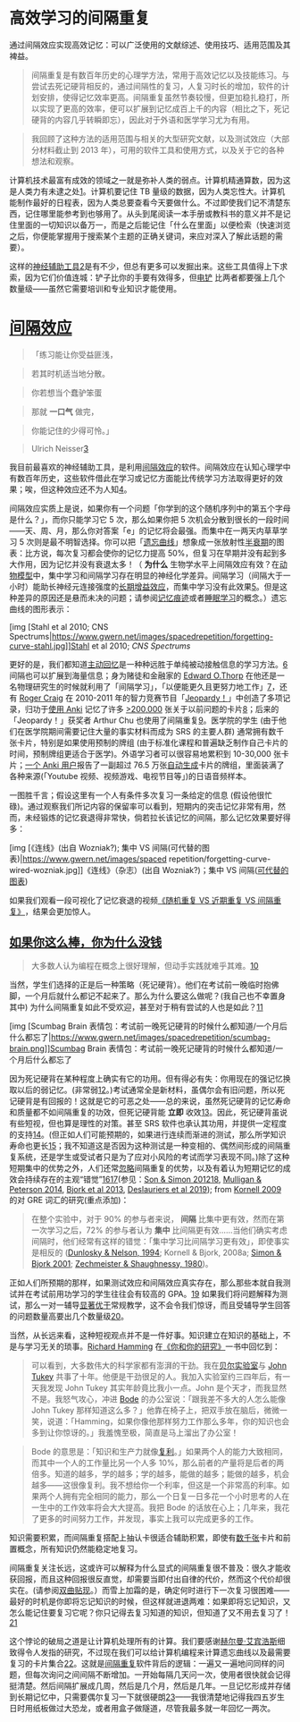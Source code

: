 # 高效学习的间隔重复

通过间隔效应实现高效记忆：可以广泛使用的文献综述、使用技巧、适用范围及其裨益。

> 间隔重复是有数百年历史的心理学方法，常用于高效记忆以及技能练习。与尝试去死记硬背相反的，通过间隔性的复习，人复习时长的增加，软件的计划安排，使得记忆效率更高。间隔重复虽然节奏较慢，但更加稳扎稳打，所以实现了更高的效率，便可以扩展到记忆成百上千的内容（相比之下，死记硬背的内容几乎转瞬即忘），因此对于外语和医学学习尤为有用。

>

> 我回顾了这种方法的适用范围与相关的大型研究文献，以及测试效应（大部分材料截止到 2013 年），可用的软件工具和使用方式，以及关于它的各种想法和观察。

计算机技术最富有成效的领域之一就是弥补人类的弱点。计算机精通算数，因为这是人类力有未逮之处[1](https://www.gwern.net/Spaced-repetition#sn1)⁠。计算机要记住 TB 量级的数据，因为人类忘性大。计算机能制作最好的日程表，因为人类总要查看今天要做什么。不过即使我们记不清楚东西，记住哪里能参考到也够用了。从头到尾阅读一本手册或教科书的意义并不是记住里面的一切知识以备万一，而是之后能记住「什么在里面」以便检索（快速浏览之后，你便能掌握用于搜索某个主题的正确关键词，来应对深入了解此话题的需要）。

这样的[神经辅助工具](https://en.wikipedia.org/wiki/Neuroprosthetic)[2](https://www.gwern.net/Spaced-repetition#sn2)是有不少，但总有更多可以发掘出来。这些工具值得上下求索，因为它们价值连城：铲子比你的手要有效得多，但[电铲](https://en.wikipedia.org/wiki/Power_shovel) 比两者都要强上几个数量级——虽然它需要培训和专业知识才能使用。

# [间隔效应](https://www.gwern.net/Spaced-repetition#spacing-effect)

> 「练习能让你受益匪浅，

> 若其时机适当地分散。

> 你若想当个蠢驴笨蛋

> 那就 **一口气** 做完，

> 你能记住的少得可怜。」

>

> Ulrich Neisser[3](https://www.gwern.net/Spaced-repetition#sn3)

我目前最喜欢的神经辅助工具，是利用[间隔效应](https://en.wikipedia.org/wiki/Spacing_effect)⁠的软件。间隔效应在认知心理学中有数百年历史，这些软件借此在学习或记忆方面能比传统学习方法取得更好的效果；唉，但这种效应还不为人知[4](https://www.gwern.net/Spaced-repetition#sn4)⁠。

间隔效应实质上是说，如果你有一个问题「你学到的这个随机序列中的第五个字母是什么？」，而你只能学习它 5 次，那么如果你把 5 次机会分散到很长的一段时间——天、周、月，那么你对答案「e」的记忆将会最强。而集中在一两天内草草学习 5 次则是最不明智选择。你可以把「[遗忘曲线](https://en.wikipedia.org/wiki/Forgetting_curve)」想象成一张放射性[半衰期](https://en.wikipedia.org/wiki/Half-life)的图表：比方说，每次复习都会使你的记忆力提高 50%，但复习在早期并没有起到多大作用，因为记忆并没有衰退太多！（ **为什么** 生物学水平上间隔效应有效？在[动物模型](https://www.gwern.net/docs/www/downloads.hindawi.com/28f6fb747bb3f6c33a5eb1ea8b01e3ecb63d7122.pdf)中，集中学习和间隔学习存在明显的神经化学差异。间隔学习（间隔大于一小时）能助长神经元连接强度的[长期增益效应](https://en.wikipedia.org/wiki/Long-term_potentiation)，而集中学习没有此效果[5](https://www.gwern.net/Spaced-repetition#sn5)。但是这种差异的原因还是悬而未决的问题；请参阅[记忆痕迹](https://en.wikipedia.org/wiki/Engram_(neuropsychology))或者[睡眠学习](https://www.gwern.net/Spaced-repetition#when-to-review)的概念。）遗忘曲线的图形表示：

[img [Stahl et al 2010; CNS Spectrums|https://www.gwern.net/images/spacedrepetition/forgetting-curve-stahl.jpg]]Stahl et al 2010; *CNS Spectrums*

更好的是，我们都知道[主动回忆](https://en.wikipedia.org/wiki/Active_recall)是一种种远胜于单纯被动接触信息的学习方法。[6](https://www.gwern.net/Spaced-repetition#sn6)间隔也可以扩展到海量信息；身为赌徒和金融家的 [Edward O.Thorp](https://en.wikipedia.org/wiki/Edward_O._Thorp) 在他还是一名物理研究生的时候就利用了「间隔学习」，「以便能更久且更努力地工作」[7](https://www.gwern.net/Spaced-repetition#sn7)⁠，还有 [Roger Craig](https://en.wikipedia.org/wiki/Roger_Craig_(Jeopardy！_contestant)) 在 2010-2011 年的智力竞赛节目「[Jeopardy！](https://en.wikipedia.org/wiki/Jeopardy！)」中创造了多项记录，归功于[使用 Anki](https://www.gwern.net/docs/spaced-repetition/2011-qs-rogercraigwinsjeopardy.html#comment-3004) 记忆了许多 [>200,000](http://www.j-archive.com/) 张关于以前问题的卡片[8](https://www.gwern.net/Spaced-repetition#sn8)⁠；后来的「Jeopardy！」获奖者 Arthur Chu 也使用了间隔重复[9](https://www.gwern.net/Spaced-repetition#sn9)⁠。医学院的学生 (由于他们在医学院期间需要记住大量的事实材料而成为 SRS 的主要人群) 通常拥有数千张卡片，特别是如果使用预制的牌组 (由于标准化课程和普遍缺乏制作自己卡片的时间，预制牌组更适合于医学)。外语学习者可以很容易地累积到 10-30,000 张卡片；[一个 Anki 用户](https://old.reddit.com/r/Anki/comments/a9s456/what_is_the_largest_anki_deck_you_have_read_about/)报告了一副超过 76.5 万张[自动生成](http://subs2srs.sourceforge.net/)卡片的牌组，里面装满了各种来源(「Youtube 视频、视频游戏、电视节目等」)的日语音频样本。

一图胜千言；假设这里有一个人有条件多次复习一条给定的信息 (假设他很忙碌)。通过观察我们所记内容的保留率可以看到，短期内的突击记忆非常有用，然而，未经锻炼的记忆衰退得非常快，倘若拉长该记忆的间隔，那么记忆效果要好得多：

[img [《连线》(出自 Wozniak?); 集中 VS 间隔(可代替的图表)|https://www.gwern.net/images/spaced repetition/forgetting-curve-wired-wozniak.jpg]]《连线》（杂志）(出自 Wozniak?)；集中 VS 间隔([可代替的图表](https://web.archive.org/web/20130128115142/http://www.anewspring.com/storage/memotrainerrr.png))

如果我们观看一段可视化了记忆衰退的视频[《随机重复 VS 近期重复 VS 间隔重复》](https://www.youtube.com/watch?v=ai2K3qHpC7c#t=2m40s)⁠，结果会更加惊人。

## [如果你这么棒，你为什么没钱](https://www.gwern.net/Spaced-repetition#if-youre-so-good-why-arent-you-rich)

> 大多数人认为编程在概念上很好理解，但动手实践就难乎其难。[10](https://www.gwern.net/Spaced-repetition#sn10)

当然，学生们选择的正是后一种策略（死记硬背）。他们在考试前一晚临时抱佛脚，一个月后就什么都记不起来了。那么为什么要这么做呢？(我自己也不幸置身其中) 为什么间隔重复如此不受欢迎，甚至对于稍有尝试的人也是如此？[11](https://www.gwern.net/Spaced-repetition#sn11)

[img [Scumbag Brain 表情包：考试前一晚死记硬背的时候什么都知道/一个月后什么都忘了|https://www.gwern.net/images/spacedrepetition/scumbag-brain.png]]Scumbag Brain 表情包：考试前一晚死记硬背的时候什么都知道/一个月后什么都忘了

因为死记硬背在某种程度上确实有它的功用。但有得必有失：你用现在的强记忆换取以后的弱记忆。(非常弱[12](https://www.gwern.net/Spaced-repetition#sn12)⁠。)考试通常全是新材料，虽偶尔会有旧问题，所以死记硬背是有回报的！这就是它的可恶之处——总的来说，虽然死记硬背的记忆寿命和质量都不如间隔重复的功效，但死记硬背能 **立即** 收效[13](https://www.gwern.net/Spaced-repetition#sn13)。因此，死记硬背虽说有些短视，但也算是理性的对策。甚至 SRS 软件也承认其功用，并提供一定程度的支持[14](https://www.gwern.net/Spaced-repetition#sn14)⁠。(但正如人们可能预期的，如果进行连续而渐进的测试，那么所学知识寿命也更长[15](https://www.gwern.net/Spaced-repetition#sn15)⁠；我不知道这是否因为这种测试是一种变相的、偶然间形成的间隔重复系统，还是学生或受试者只是为了应对小风险的考试而学习表现不同。)除了这种短期集中的优势之外，人们还常[忽略](https://www.gwern.net/docs/spaced-repetition/2011-mccabe.pdf)间隔重复的优势，以及有着认为短期记忆的成效会持续存在的主观“错觉”[16](https://www.gwern.net/Spaced-repetition#sn16)[17](https://www.gwern.net/Spaced-repetition#sn17)(参见：[Son & Simon 2012](https://www.gwern.net/docs/spaced-repetition/2012-son.pdf)[18](https://www.gwern.net/Spaced-repetition#sn18)⁠, [Mulligan & Peterson 2014](https://www.gwern.net/docs/spaced-repetition/2014-mulligan.pdf)⁠, [Bjork et al 2013](https://www.gwern.net/docs/spaced-repetition/2013-bjork.pdf)⁠, [Deslauriers et al 2019](https://www.pnas.org/content/early/2019/09/03/1821936116)); from [Kornell 2009](https://www.gwern.net/docs/www/sites.williams.edu/0b05297b47a1cfa08a95b83f49e8d254b1eefc84.pdf) 的对 GRE 词汇的研究(重点添加)：

> 在整个实验中，对于 90% 的参与者来说， **间隔** 比集中更有效，然而在第一次学习之后，72% 的参与者认为 **集中** 比间隔更有效……当他们确实考虑间隔时，他们经常有这样的错觉：「集中学习比间隔学习更有效」，即使事实是相反的 ([Dunlosky & Nelson, 1994](https://www.gwern.net/docs/spaced-repetition/1994-dunlosky.pdf)⁠; Kornell & Bjork, 2008a; [Simon & Bjork 2001](https://www.gwern.net/docs/spaced-repetition/2001-simon.pdf)⁠; [Zechmeister & Shaughnessy, 1980](http://www.willatworklearning.com/2005/11/research_review.html))。

正如人们所预期的那样，如果测试效应和间隔效应真实存在，那么那些本就自我测试并在考试前用功学习的学生往往会有较高的 GPA。[19](https://www.gwern.net/Spaced-repetition#sn19) 如果我们将问题解释为测试，那么一对一辅导[显著优于](https://en.wikipedia.org/wiki/Bloom‘s_2_Sigma_Problem)常规教学，这不会令我们惊讶，而且受辅导学生回答的问题数量高要出几个数量级[20](https://www.gwern.net/Spaced-repetition#sn20)⁠。

当然，从长远来看，这种短视观点并不是一件好事。知识建立在知识的基础上，不是与学习无关的琐事。[Richard Hamming](https://en.wikipedia.org/wiki/Richard_Hamming) 在[《你和你的研究》](https://www.cs.virginia.edu/~robins/YouAndYourResearch.html)一书中回忆到：

> 可以看到，大多数伟大的科学家都有澎湃的干劲。我在[贝尔实验室](https://en.wikipedia.org/wiki/Bell_Labs)与 [John Tukey](https://en.wikipedia.org/wiki/John_Tukey) 共事了十年。他便是干劲很足的人。我加入实验室约三四年后，有一天我发现 John Tukey 其实年龄竟比我小一点。John 是个天才，而我显然不是。我怒气攻心，冲进 [Bode](https://en.wikipedia.org/wiki/Hendrik_Wade_Bode) 的办公室说：「跟我差不多大的人怎么能像 John Tukey 那样知道这么多？」他靠在椅子上，把双手放在脑后，微微一笑，说道：「Hamming，如果你像他那样努力工作那么多年，你的知识也会多到让你惊讶的。」我羞愧至极，简直是马上溜出了办公室！

>

> Bode 的意思是：「知识和生产力就像[复利](https://en.wikipedia.org/wiki/Compound_interest)⁠。」如果两个人的能力大致相同，而其中一个人的工作量比另一个人多 10%，那么前者的产量将是后者的两倍多。知道的越多，学的越多；学的越多，能做的越多；能做的越多，机会越多——这很像复利。我不想给你一个利率，但这是一个非常高的利率。如果两个人拥有完全相同的能力，那么一个日复一日多花一个小时思考的人在一生中的工作效率将会大大提高。我把 Bode 的话放在心上；几年来，我花了更多的时间努力工作，并发现，事实上我可以完成更多的工作。

知识需要积累，而间隔重复搭配上抽认卡很适合辅助积累，即使有[数千张](https://www.gwern.net/Spaced-repetition#the-workload)⁠卡片和前置概念，所有知识仍然能稳定地复习。

间隔重复关注长远，这或许可以解释为什么显式的间隔重复很不普及：很久才能收获回报，而且这种回报很反直觉，却需要当即付出自律的代价，然而这个代价却很实在。(请参阅[双曲贴现](https://en.wikipedia.org/wiki/Hyperbolic_discounting)⁠。）而雪上加霜的是，确定何时进行下一次复习很困难——最好的时机是你即将忘记知识的时候，但这样就进退两难：如果即将忘记知识，又怎么能记住要复习它呢？你只记得去复习知道的知识，但知道了又不用去复习了！[21](https://www.gwern.net/Spaced-repetition#sn21)

这个悖论的破局之道是让计算机处理所有的计算。我们要感谢[赫尔曼·艾宾浩斯](https://en.wikisource.org/wiki/Memory:_A_Contribution_to_Experimental_Psychology)细致得令人发指的研究，不过现在我们可以给计算机编程来计算遗忘曲线以及最需要复习的卡片集合[22](https://www.gwern.net/Spaced-repetition#sn22)⁠。这就是[间隔重复](https://en.wikipedia.org/wiki/Spaced_repetition)软件背后的逻辑：一遍又一遍地问同样的问题，但每次询问之间间隔不断增加。一开始每隔几天问一次，使用者很快就会记得挺清楚。然后间隔扩展成几周，然后是几个月，然后是几年。一旦记忆形成并存储到长期记忆中，只需要偶尔复习一下就很硬朗[23](https://www.gwern.net/Spaced-repetition#sn23)——我很清楚地记得我四五岁生日时用纸板做过大恐龙，或者用盒子做隧道，尽管我最多就一年回忆一两次。